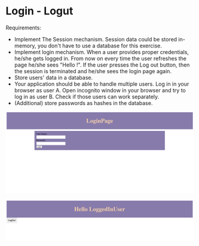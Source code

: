 # Login - Logut

Requirements:

- Implement The Session mechanism. Session data could be stored in-memory, you don't have to use a database for this exercise.
- Implement login mechanism. When a user provides proper credentials, he/she gets logged in. From now on every time the user refreshes the page he/she sees "Hello !". If the user presses the Log out button, then the session is terminated and he/she sees the login page again.
- Store users' data in a database.
- Your application should be able to handle multiple users. Log in in your browser as user A. Open incognito window in your browser and try to log in as user B. Check if those users can work separately.
- (Additional) store passwords as hashes in the database.

![picture](screenshots/Login.png)

![picture](screenshots/Logged.png)